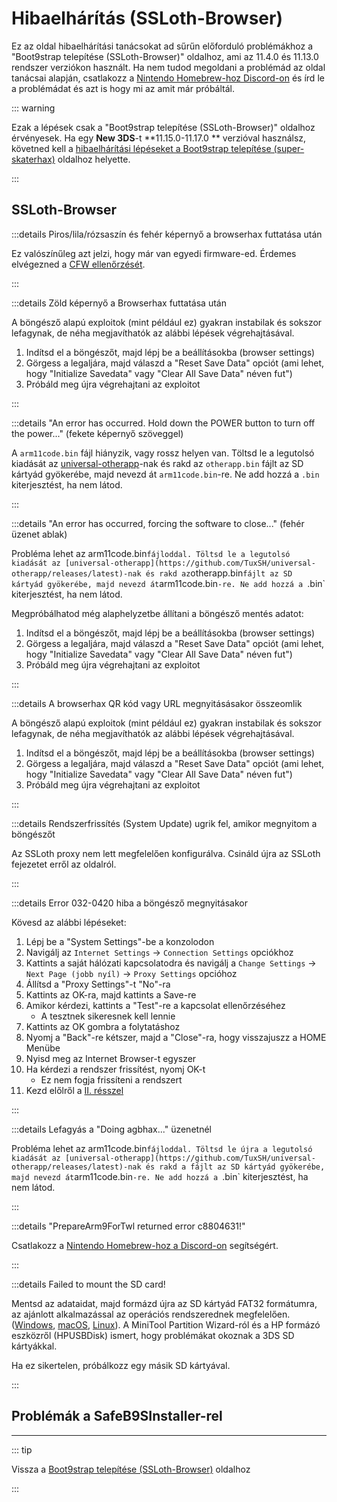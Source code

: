 # Hibaelhárítás (SSLoth-Browser)

Ez az oldal hibaelhárítási tanácsokat ad sűrűn előforduló problémákhoz a "Boot9strap telepítése (SSLoth-Browser)" oldalhoz, ami az 11.4.0 és 11.13.0 rendszer verziókon használt. Ha nem tudod megoldani a problémád az oldal tanácsai alapján, csatlakozz a [Nintendo Homebrew-hoz Discord-on](https://discord.gg/MWxPgEp) és írd le a problémádat és azt is hogy mi az amit már próbáltál.

::: warning

Ezak a lépések csak a "Boot9strap telepítése (SSLoth-Browser)" oldalhoz érvényesek. Ha egy **New 3DS**-t \*\*11.15.0-11.17.0 \*\* verzióval használsz, követned kell a [hibaelhárítási lépéseket a Boot9strap telepítése (super-skaterhax)](troubleshooting-super-skaterhax) oldalhoz helyette.

:::

## SSLoth-Browser

:::details Piros/lila/rózsaszín és fehér képernyő a browserhax futtatása után

Ez valószínűleg azt jelzi, hogy már van egyedi firmware-ed. Érdemes elvégezned a [CFW ellenőrzését](checking-for-cfw).

:::

:::details Zöld képernyő a Browserhax futtatása után

A böngésző alapú exploitok (mint például ez) gyakran instabilak és sokszor lefagynak, de néha megjavíthatók az alábbi lépések végrehajtásával.

1. Indítsd el a böngészőt, majd lépj be a beállításokba (browser settings)
2. Görgess a legaljára, majd válaszd a "Reset Save Data" opciót (ami lehet, hogy "Initialize Savedata" vagy "Clear All Save Data" néven fut")
3. Próbáld meg újra végrehajtani az exploitot

:::

:::details "An error has occurred. Hold down the POWER button to turn off the power..." (fekete képernyő szöveggel)

A `arm11code.bin` fájl hiányzik, vagy rossz helyen van. Töltsd le a legutolsó kiadását az [universal-otherapp](https://github.com/TuxSH/universal-otherapp/releases/latest)-nak és rakd az `otherapp.bin` fájlt az SD kártyád gyökerébe, majd nevezd át `arm11code.bin`-re. Ne add hozzá a `.bin` kiterjesztést, ha nem látod.

:::

:::details "An error has occurred, forcing the software to close..." (fehér üzenet ablak)

Probléma lehet az arm11code.bin`fájloddal. Töltsd le a legutolsó kiadását az [universal-otherapp](https://github.com/TuxSH/universal-otherapp/releases/latest)-nak és rakd az`otherapp.bin`fájlt az SD kártyád gyökerébe, majd nevezd át`arm11code.bin`-re. Ne add hozzá a `.bin\` kiterjesztést, ha nem látod.

Megpróbálhatod még alaphelyzetbe állítani a böngésző mentés adatot:

1. Indítsd el a böngészőt, majd lépj be a beállításokba (browser settings)
2. Görgess a legaljára, majd válaszd a "Reset Save Data" opciót (ami lehet, hogy "Initialize Savedata" vagy "Clear All Save Data" néven fut")
3. Próbáld meg újra végrehajtani az exploitot

:::

:::details A browserhax QR kód vagy URL megnyitásásakor összeomlik

A böngésző alapú exploitok (mint például ez) gyakran instabilak és sokszor lefagynak, de néha megjavíthatók az alábbi lépések végrehajtásával.

1. Indítsd el a böngészőt, majd lépj be a beállításokba (browser settings)
2. Görgess a legaljára, majd válaszd a "Reset Save Data" opciót (ami lehet, hogy "Initialize Savedata" vagy "Clear All Save Data" néven fut")
3. Próbáld meg újra végrehajtani az exploitot

:::

:::details Rendszerfrissítés (System Update) ugrik fel, amikor megnyitom a böngészőt

Az SSLoth proxy nem lett megfelelően konfigurálva. Csináld újra az SSLoth fejezetet erről az oldalról.

:::

:::details Error 032-0420 hiba a böngésző megnyitásakor

Kövesd az alábbi lépéseket:

1. Lépj be a "System Settings"-be a konzolodon
2. Navigálj az `Internet Settings` -> `Connection Settings` opciókhoz
3. Kattints a saját hálózati kapcsolatodra és navigálj a `Change Settings` -> `Next Page (jobb nyíl)` -> `Proxy Settings` opcióhoz
4. Állítsd a "Proxy Settings"-t "No"-ra
5. Kattints az OK-ra, majd kattints a Save-re
6. Amikor kérdezi, kattints a "Test"-re a kapcsolat ellenőrzéséhez
    - A tesztnek sikeresnek kell lennie
7. Kattints az OK gombra a folytatáshoz
8. Nyomj a "Back"-re kétszer, majd a "Close"-ra, hogy visszajuszz a HOME Menübe
9. Nyisd meg az Internet Browser-t egyszer
10. Ha kérdezi a rendszer frissítést, nyomj OK-t
    - Ez nem fogja frissíteni a rendszert
11. Kezd előlről a [II. résszel](installing-boot9strap-\(ssloth-browser\).html#section-ii---ssloth)

:::

:::details Lefagyás a "Doing agbhax..." üzenetnél

Probléma lehet az arm11code.bin`fájloddal. Töltsd le újra a legutolsó kiadását az [universal-otherapp](https://github.com/TuxSH/universal-otherapp/releases/latest)-nak és rakd a fájlt az SD kártyád gyökerébe, majd nevezd át`arm11code.bin`-re. Ne add hozzá a `.bin\` kiterjesztést, ha nem látod.

:::

:::details "PrepareArm9ForTwl returned error c8804631!"

Csatlakozz a [Nintendo Homebrew-hoz a Discord-on](https://discord.gg/MWxPgEp) segítségért.

:::

:::details Failed to mount the SD card!

Mentsd az adataidat, majd formázd újra az SD kártyád FAT32 formátumra, az ajánlott alkalmazással az operációs rendszerednek megfelelően. ([Windows](formatting-sd-\(windows\)), [macOS](formatting-sd-\(mac\)), [Linux](formatting-sd-\(linux\))). A MiniTool Partition Wizard-ról és a HP formázó eszközről (HPUSBDisk) ismert, hogy problémákat okoznak a 3DS SD kártyákkal.

Ha ez sikertelen, próbálkozz egy másik SD kártyával.

:::

## Problémák a SafeB9SInstaller-rel

<!--@include: ./_include/troubleshooting-sb9si-bin.md -->

<!--@include: ./_include/troubleshooting-sb9si-common.md -->

<!--@include: ./_include/troubleshooting-get-help-common.md -->

---

::: tip

Vissza a [Boot9strap telepítése (SSLoth-Browser)](installing-boot9strap-\(ssloth-browser\)) oldalhoz

:::

<!--@include: ./_include/troubleshooting-return.md -->
